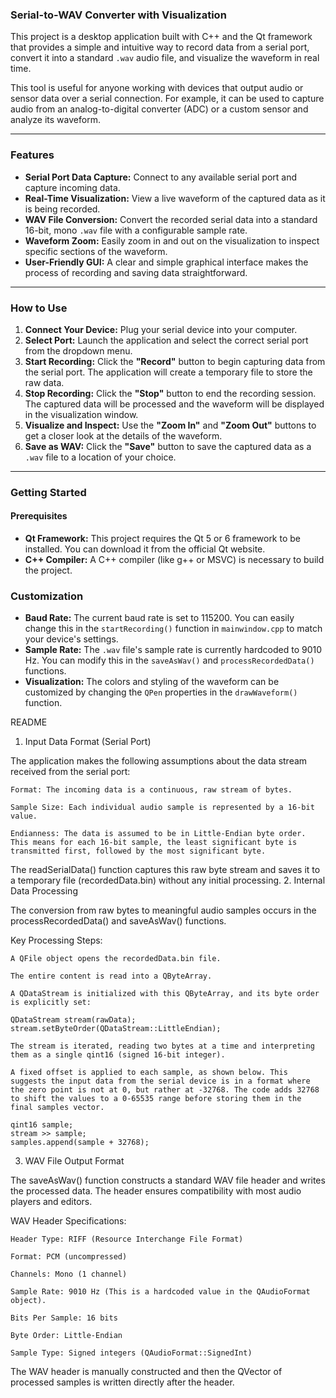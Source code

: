 ### Serial-to-WAV Converter with Visualization

This project is a desktop application built with C++ and the Qt framework that provides a simple and intuitive way to record data from a serial port, convert it into a standard `.wav` audio file, and visualize the waveform in real time.

This tool is useful for anyone working with devices that output audio or sensor data over a serial connection. For example, it can be used to capture audio from an analog-to-digital converter (ADC) or a custom sensor and analyze its waveform.

---

### Features

- **Serial Port Data Capture:** Connect to any available serial port and capture incoming data.
- **Real-Time Visualization:** View a live waveform of the captured data as it is being recorded.
- **WAV File Conversion:** Convert the recorded serial data into a standard 16-bit, mono `.wav` file with a configurable sample rate.
- **Waveform Zoom:** Easily zoom in and out on the visualization to inspect specific sections of the waveform.
- **User-Friendly GUI:** A clear and simple graphical interface makes the process of recording and saving data straightforward.

---

### How to Use

1.  **Connect Your Device:** Plug your serial device into your computer.
2.  **Select Port:** Launch the application and select the correct serial port from the dropdown menu.
3.  **Start Recording:** Click the **"Record"** button to begin capturing data from the serial port. The application will create a temporary file to store the raw data.
4.  **Stop Recording:** Click the **"Stop"** button to end the recording session. The captured data will be processed and the waveform will be displayed in the visualization window.
5.  **Visualize and Inspect:** Use the **"Zoom In"** and **"Zoom Out"** buttons to get a closer look at the details of the waveform.
6.  **Save as WAV:** Click the **"Save"** button to save the captured data as a `.wav` file to a location of your choice.

---

### Getting Started

#### Prerequisites

- **Qt Framework:** This project requires the Qt 5 or 6 framework to be installed. You can download it from the official Qt website.
- **C++ Compiler:** A C++ compiler (like g++ or MSVC) is necessary to build the project.


### Customization

-   **Baud Rate:** The current baud rate is set to 115200. You can easily change this in the `startRecording()` function in `mainwindow.cpp` to match your device's settings.
-   **Sample Rate:** The `.wav` file's sample rate is currently hardcoded to 9010 Hz. You can modify this in the `saveAsWav()` and `processRecordedData()` functions.
-   **Visualization:** The colors and styling of the waveform can be customized by changing the `QPen` properties in the `drawWaveform()` function.

README

1. Input Data Format (Serial Port)

The application makes the following assumptions about the data stream received from the serial port:

    Format: The incoming data is a continuous, raw stream of bytes.

    Sample Size: Each individual audio sample is represented by a 16-bit value.

    Endianness: The data is assumed to be in Little-Endian byte order. This means for each 16-bit sample, the least significant byte is transmitted first, followed by the most significant byte.

The readSerialData() function captures this raw byte stream and saves it to a temporary file (recordedData.bin) without any initial processing.
2. Internal Data Processing

The conversion from raw bytes to meaningful audio samples occurs in the processRecordedData() and saveAsWav() functions.

Key Processing Steps:

    A QFile object opens the recordedData.bin file.

    The entire content is read into a QByteArray.

    A QDataStream is initialized with this QByteArray, and its byte order is explicitly set:

    QDataStream stream(rawData);
    stream.setByteOrder(QDataStream::LittleEndian);

    The stream is iterated, reading two bytes at a time and interpreting them as a single qint16 (signed 16-bit integer).

    A fixed offset is applied to each sample, as shown below. This suggests the input data from the serial device is in a format where the zero point is not at 0, but rather at -32768. The code adds 32768 to shift the values to a 0-65535 range before storing them in the final samples vector.

    qint16 sample;
    stream >> sample;
    samples.append(sample + 32768); 


3. WAV File Output Format

The saveAsWav() function constructs a standard WAV file header and writes the processed data. The header ensures compatibility with most audio players and editors.

WAV Header Specifications:

    Header Type: RIFF (Resource Interchange File Format)

    Format: PCM (uncompressed)

    Channels: Mono (1 channel)

    Sample Rate: 9010 Hz (This is a hardcoded value in the QAudioFormat object).

    Bits Per Sample: 16 bits

    Byte Order: Little-Endian

    Sample Type: Signed integers (QAudioFormat::SignedInt)

The WAV header is manually constructed and then the QVector<qint16> of processed samples is written directly after the header.
